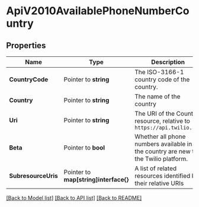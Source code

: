 # ApiV2010AvailablePhoneNumberCountry

## Properties

Name | Type | Description | Notes
------------ | ------------- | ------------- | -------------
**CountryCode** | Pointer to **string** | The ISO-3166-1 country code of the country. |
**Country** | Pointer to **string** | The name of the country |
**Uri** | Pointer to **string** | The URI of the Country resource, relative to `https://api.twilio.com` |
**Beta** | Pointer to **bool** | Whether all phone numbers available in the country are new to the Twilio platform. |
**SubresourceUris** | Pointer to **map[string]interface{}** | A list of related resources identified by their relative URIs |

[[Back to Model list]](../README.md#documentation-for-models) [[Back to API list]](../README.md#documentation-for-api-endpoints) [[Back to README]](../README.md)



